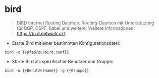 # bird

> BIRD Internet Routing Daemon.
> Routing-Daemon mit Unterstützung für BGP, OSPF, Babel und weitere.
> Weitere Informationen: <https://bird.network.cz/>.

- Starte Bird mit einer bestimmten Konfigurationsdatei:

`bird -c {{pfad/zu/bird.conf}}`

- Starte Bird als spezifischer Benutzer und Gruppe:

`bird -u {{Benutzername}} -g {{Gruppe}}`
